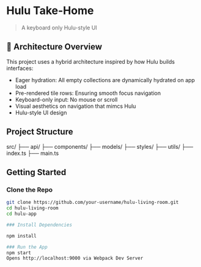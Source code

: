 
# Hulu Take-Home

> A keyboard only Hulu-style UI


## 🧠 Architecture Overview

This project uses a hybrid architecture inspired by how Hulu builds  interfaces:

- Eager hydration: All empty collections are dynamically hydrated on app load
- Pre-rendered tile rows: Ensuring smooth focus navigation
- Keyboard-only input: No mouse or scroll
- Visual aesthetics on navigation that mimcs Hulu
- Hulu-style UI design

## Project Structure

src/
├── api/
├── components/
├── models/
├── styles/
├── utils/
├── index.ts
├── main.ts

## Getting Started

### Clone the Repo

```bash
git clone https://github.com/your-username/hulu-living-room.git
cd hulu-living-room
cd hulu-app

### Install Dependencies

npm install

### Run the App
npm start
Opens http://localhost:9000 via Webpack Dev Server




